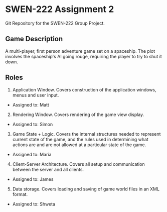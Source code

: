 SWEN-222 Assignment 2
=====================
Git Repository for the SWEN-222 Group Project.

Game Description
-----
A multi-player, first person adventure game set on a spaceship. The plot involves the spaceship's AI going rouge, requiring the player to try to shut it down. 

Roles
------
1. Application Window. Covers construction of the application windows, menus and user input. 
 - Assigned to: Matt
2. Rendering Window. Covers rendering of the game view display. 
 - Assigned to: Simon
3. Game State + Logic. Covers the internal structures needed to represent current state of the game, and the rules used in determining what actions are and are not allowed at a particular state of the game.
 - Assigned to: Maria
4. Client-Server Architecture. Covers all setup and communication between the server and all clients.
 - Assigned to: James
5. Data storage. Covers loading and saving of game world files in an XML format.
 - Assigned to: Shweta
